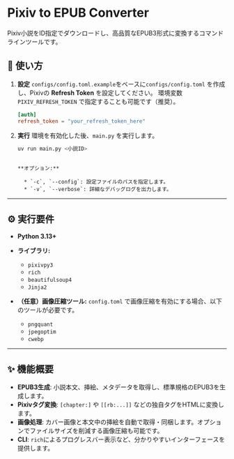 # Pixiv to EPUB Converter

Pixiv小説をID指定でダウンロードし、高品質なEPUB3形式に変換するコマンドラインツールです。

## 🚀 使い方

1.  **設定**
    `configs/config.toml.example`をベースに`configs/config.toml` を作成し、Pixivの **Refresh Token** を設定してください。
    環境変数 `PIXIV_REFRESH_TOKEN` で指定することも可能です（推奨）。

    ```toml:configs/config.toml
    [auth]
    refresh_token = "your_refresh_token_here"
    ```

2.  **実行**
    環境を有効化した後、`main.py` を実行します。

    ```bash
    uv run main.py <小説ID>
    ```

    ```

    **オプション:**

      * `-c`, `--config`: 設定ファイルのパスを指定します。
      * `-v`, `--verbose`: 詳細なデバッグログを出力します。

-----

## ⚙️ 実行要件

  * **Python 3.13+**

  * **ライブラリ:**

      * `pixivpy3`
      * `rich`
      * `beautifulsoup4`
      * `Jinja2`

  * **（任意）画像圧縮ツール:**
    `config.toml` で画像圧縮を有効にする場合、以下のツールが必要です。

      * `pngquant`
      * `jpegoptim`
      * `cwebp`

-----

## ✨ 機能概要

  * **EPUB3生成**: 小説本文、挿絵、メタデータを取得し、標準規格のEPUB3を生成します。
  * **Pixivタグ変換**: `[chapter:]` や `[[rb:...]]` などの独自タグをHTMLに変換します。
  * **画像処理**: カバー画像と本文中の挿絵を自動で取得・同梱します。オプションでファイルサイズを削減する画像圧縮も可能です。
  * **CLI**: `rich`によるプログレスバー表示など、分かりやすいインターフェースを提供します。
  